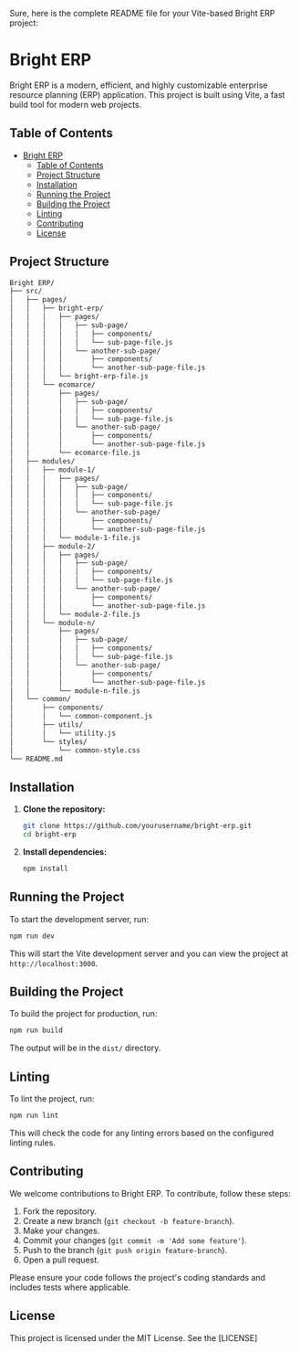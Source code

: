 Sure, here is the complete README file for your Vite-based Bright ERP project:


# Bright ERP

Bright ERP is a modern, efficient, and highly customizable enterprise resource planning (ERP) application. This project is built using Vite, a fast build tool for modern web projects.

## Table of Contents

- [Bright ERP](#bright-erp)
  - [Table of Contents](#table-of-contents)
  - [Project Structure](#project-structure)
  - [Installation](#installation)
  - [Running the Project](#running-the-project)
  - [Building the Project](#building-the-project)
  - [Linting](#linting)
  - [Contributing](#contributing)
  - [License](#license)

## Project Structure

```markdown
Bright ERP/
├── src/
│   ├── pages/
│   │   ├── bright-erp/
│   │   │   ├── pages/
│   │   │   │   ├── sub-page/
│   │   │   │   │   ├── components/
│   │   │   │   │   └── sub-page-file.js
│   │   │   │   └── another-sub-page/
│   │   │   │       ├── components/
│   │   │   │       └── another-sub-page-file.js
│   │   │   └── bright-erp-file.js
│   │   └── ecomarce/
│   │       ├── pages/
│   │       │   ├── sub-page/
│   │       │   │   ├── components/
│   │       │   │   └── sub-page-file.js
│   │       │   └── another-sub-page/
│   │       │       ├── components/
│   │       │       └── another-sub-page-file.js
│   │       └── ecomarce-file.js
│   ├── modules/
│   │   ├── module-1/
│   │   │   ├── pages/
│   │   │   │   ├── sub-page/
│   │   │   │   │   ├── components/
│   │   │   │   │   └── sub-page-file.js
│   │   │   │   └── another-sub-page/
│   │   │   │       ├── components/
│   │   │   │       └── another-sub-page-file.js
│   │   │   └── module-1-file.js
│   │   ├── module-2/
│   │   │   ├── pages/
│   │   │   │   ├── sub-page/
│   │   │   │   │   ├── components/
│   │   │   │   │   └── sub-page-file.js
│   │   │   │   └── another-sub-page/
│   │   │   │       ├── components/
│   │   │   │       └── another-sub-page-file.js
│   │   │   └── module-2-file.js
│   │   └── module-n/
│   │       ├── pages/
│   │       │   ├── sub-page/
│   │       │   │   ├── components/
│   │       │   │   └── sub-page-file.js
│   │       │   └── another-sub-page/
│   │       │       ├── components/
│   │       │       └── another-sub-page-file.js
│   │       └── module-n-file.js
│   └── common/
│       ├── components/
│       │   └── common-component.js
│       ├── utils/
│       │   └── utility.js
│       └── styles/
│           └── common-style.css
└── README.md
```

## Installation

1. **Clone the repository:**
   ```sh
   git clone https://github.com/yourusername/bright-erp.git
   cd bright-erp
   ```

2. **Install dependencies:**
   ```sh
   npm install
   ```

## Running the Project

To start the development server, run:
```sh
npm run dev
```
This will start the Vite development server and you can view the project at `http://localhost:3000`.

## Building the Project

To build the project for production, run:
```sh
npm run build
```
The output will be in the `dist/` directory.

## Linting

To lint the project, run:
```sh
npm run lint
```
This will check the code for any linting errors based on the configured linting rules.

## Contributing

We welcome contributions to Bright ERP. To contribute, follow these steps:

1. Fork the repository.
2. Create a new branch (`git checkout -b feature-branch`).
3. Make your changes.
4. Commit your changes (`git commit -m 'Add some feature'`).
5. Push to the branch (`git push origin feature-branch`).
6. Open a pull request.

Please ensure your code follows the project's coding standards and includes tests where applicable.

## License

This project is licensed under the MIT License. See the [LICENSE]
